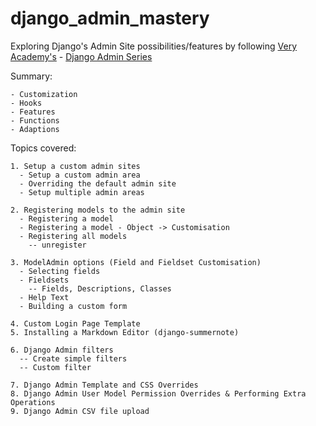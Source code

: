 # django_admin_mastery

Exploring Django's Admin Site possibilities/features by following [Very Academy's](https://www.youtube.com/channel/UC1mxuk7tuQT2D0qTMgKji3w) - [Django Admin Series](https://www.youtube.com/watch?v=c_S0ZQs81XQ&list=PLOLrQ9Pn6cazhaxNDhcOIPYXt2zZhAXKO&ab_channel=VeryAcademy)

Summary:
```
- Customization
- Hooks
- Features
- Functions
- Adaptions
```

Topics covered:
```
1. Setup a custom admin sites
  - Setup a custom admin area
  - Overriding the default admin site
  - Setup multiple admin areas
  
2. Registering models to the admin site
  - Registering a model
  - Registering a model - Object -> Customisation
  - Registering all models
    -- unregister
    
3. ModelAdmin options (Field and Fieldset Customisation)
  - Selecting fields
  - Fieldsets
    -- Fields, Descriptions, Classes
  - Help Text
  - Building a custom form
  
4. Custom Login Page Template
5. Installing a Markdown Editor (django-summernote)

6. Django Admin filters
  -- Create simple filters
  -- Custom filter
  
7. Django Admin Template and CSS Overrides
8. Django Admin User Model Permission Overrides & Performing Extra Operations
9. Django Admin CSV file upload
```
